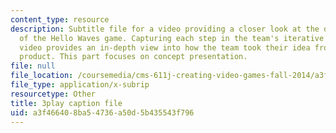 ```yaml
---
content_type: resource
description: Subtitle file for a video providing a closer look at the development
  of the Hello Waves game. Capturing each step in the team's iterative process, the
  video provides an in-depth view into how the team took their idea from pitch to
  product. This part focuses on concept presentation.
file: null
file_location: /coursemedia/cms-611j-creating-video-games-fall-2014/a3f466408ba54736a50d5b435543f796_lxpXowuUdKw.srt
file_type: application/x-subrip
resourcetype: Other
title: 3play caption file
uid: a3f46640-8ba5-4736-a50d-5b435543f796
---
```

